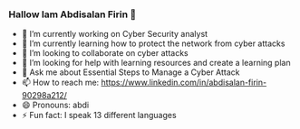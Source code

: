 ### Hallow Iam Abdisalan Firin 👋

- 🔭 I’m currently working on Cyber Security analyst 
- 🌱 I’m currently learning how to protect the network from cyber attacks
- 👯 I’m looking to collaborate on cyber attacks
- 🤔 I’m looking for help with learning resources and create a learning plan
- 💬 Ask me about Essential Steps to Manage a Cyber Attack
- 📫 How to reach me: https://www.linkedin.com/in/abdisalan-firin-90298a212/
- 😄 Pronouns: abdi
- ⚡ Fun fact: I speak 13 different languages
